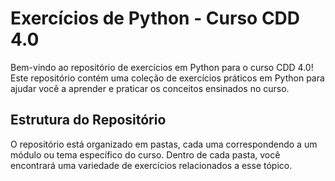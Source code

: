 # Exercícios de Python - Curso CDD 4.0

Bem-vindo ao repositório de exercícios em Python para o curso CDD 4.0! Este repositório contém uma coleção de exercícios práticos em Python para ajudar você a aprender e praticar os conceitos ensinados no curso.

## Estrutura do Repositório

O repositório está organizado em pastas, cada uma correspondendo a um módulo ou tema específico do curso. Dentro de cada pasta, você encontrará uma variedade de exercícios relacionados a esse tópico.

